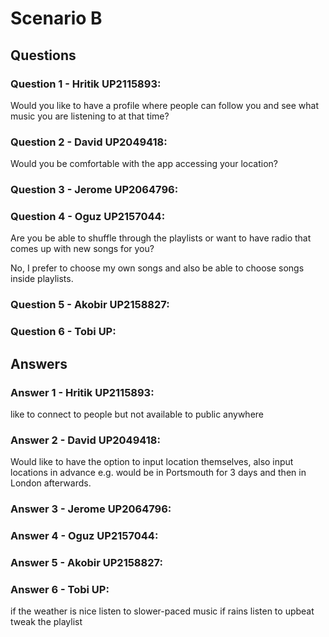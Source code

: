# Scenario B

## Questions

### Question 1 - Hritik UP2115893:

Would you like to have a profile where people can follow you and see what music you are listening to at that time? 

### Question 2 - David UP2049418:

Would you be comfortable with the app accessing your location?

### Question 3 - Jerome UP2064796:

### Question 4 - Oguz UP2157044:

Are you be able to shuffle through the playlists or want to have radio that comes up with new songs for you?

No, I prefer to choose my own songs and also be able to choose songs inside playlists.

### Question 5 - Akobir UP2158827:

### Question 6 - Tobi UP:

## Answers

### Answer 1 - Hritik UP2115893:

like to connect to people but not available to public anywhere

### Answer 2 - David UP2049418:

Would like to have the option to input location themselves, also input locations in advance e.g. would be in Portsmouth for 3 days and then in London afterwards.

### Answer 3 - Jerome UP2064796:

### Answer 4 - Oguz UP2157044:

### Answer 5 - Akobir UP2158827:

### Answer 6 - Tobi UP:

if the weather is nice listen to slower-paced music
if rains listen to upbeat
tweak the playlist
